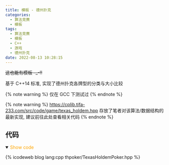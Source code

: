```yaml
---
title: 模板 - 德州扑克
categories:
  - 算法竞赛
  - 模板
tags:
  - 算法竞赛
  - 模板
  - C++
  - 游戏
  - 德州扑克
date: 2022-08-13 10:28:15
---
```


~~这也能有模板 -\_-!!~~

基于 C++14 标准, 实现了德州扑克各牌型的分类与大小比较

{% note warning %}
仅在 GCC 下测试过
{% endnote %}

<!-- more -->

{% note warning %}
<https://cplib.tifa-233.com/src/code/game/texas_holdem.hpp> 存放了笔者对该算法/数据结构的最新实现, 建议前往此处查看相关代码
{% endnote %}

## 代码

<details open>
<summary><font color='orange'>Show code</font></summary>

{% icodeweb blog lang:cpp thpoker/TexasHoldemPoker.hpp %}

</details>
